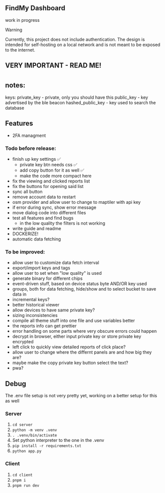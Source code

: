 ## FindMy Dashboard
work in progress


> [!WARNING]  
> Currently, this project does not include authentication. The design is intended for self-hosting on a local network and is not meant to be exposed to the internet.

## VERY IMPORTANT - READ ME!
<b>  </b>
#

## notes:

keys:
private_key - private, only you should have this
public_key - key advertised by the ble beacon
hashed_public_key - key used to search the database


## Features
- 2FA managment

### Todo before release:
- finish up key settings ✅
    - private key btn needs css ✅
    - add copy button for it as well ✅
    - make the code more compact here
- fix the viewing and clicked reports list
- fix the buttons for opening said list
- sync all button
- remove account data to restart
- osm provider and allow user to change to maptiler with api key
- if error during sync, show error message
- move dialog code into different files
- test all features and find bugs
    - in the low quality the filters is not working
- write guide and readme
- DOCKERIZE!
- automatic data fetching

### To be improved:
- allow user to customize data fetch interval
- export/import keys and tags
- allow user to set when "low quality" is used
- generate binary for different chips
- event-driven stuff, based on device status byte AND/OR key used
- groups, both for data fetching, hide/show and to select bucket to save data in
- incremental keys?
- better historical viewer
- allow devices to have same private key?
- sizing inconsistencies
- compile all theme stuff into one file and use variables better
- the reports info can get prettier
- error handling on some parts where very obscure errors could happen
- decrypt in browser, either input private key or store private key encrypted
- left click to quickly view detailed reports of click place?
- allow user to change where the differnt panels are and how big they are?
- maybe make the copy private key button select the text?
- pwa?

## Debug

The .env file setup is not very pretty yet, working on a better setup for this as well

### Server

1. `cd server`
2. `python -m venv .venv`
3. `. .venv/bin/activate`
4. Set python interpreter to the one in the .venv
5. `pip install -r requirements.txt`
6. `python app.py`

### Client

1. `cd client`
2. `pnpm i`
3. `pnpm run dev`
